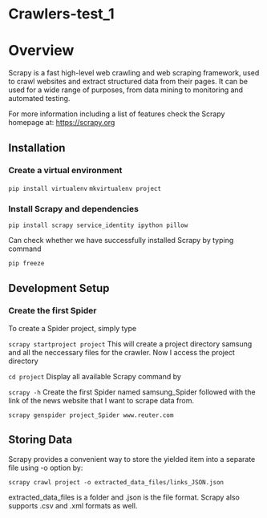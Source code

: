 # Crawlers-test_1
# Overview
Scrapy is a fast high-level web crawling and web scraping framework, used to crawl websites and extract structured data from their pages. It can be used for a wide range of purposes, from data mining to monitoring and automated testing.

For more information including a list of features check the Scrapy homepage at: https://scrapy.org

## Installation
### Create a virtual environment
```pip install virtualenv```
```mkvirtualenv project```

### Install Scrapy and dependencies
```pip install scrapy service_identity ipython pillow```

Can check whether we have successfully installed Scrapy by typing command

```pip freeze```

## Development Setup
### Create the first Spider
To create a Spider project, simply type

```scrapy startproject project```
This will create a project directory samsung and all the neccessary files for the crawler. Now I access the project directory

```cd project```
Display all available Scrapy command by

```scrapy -h```
Create the first Spider named samsung_Spider followed with the link of the news website that I want to scrape data from.

```scrapy genspider project_Spider www.reuter.com```

## Storing Data
Scrapy provides a convenient way to store the yielded item into a separate file using -o option by:

```scrapy crawl project -o extracted_data_files/links_JSON.json```

extracted_data_files is a folder and .json is the file format. Scrapy also supports .csv and .xml formats as well.

